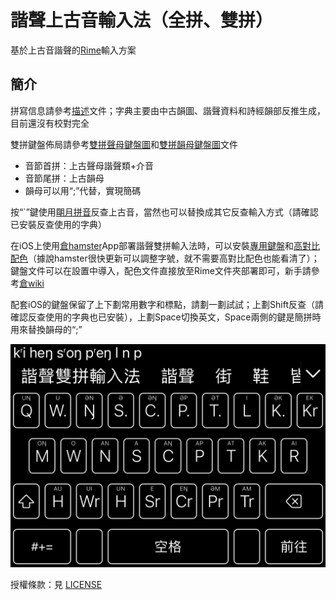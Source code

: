 # 諧聲上古音輸入法（全拼、雙拼）

基於上古音諧聲的[Rime](https://rime.im)輸入方案

## 簡介

拼寫信息請參考[描述](src/description.md)文件；字典主要由中古韻圖、諧聲資料和詩經韻部反推生成，目前還沒有校對完全

雙拼鍵盤佈局請參考[雙拼聲母鍵盤圖](src/double_first_letter(consonant+medial).txt)和[雙拼韻母鍵盤圖](src/double_second_letter(rhyme).txt)文件
* 音節首拼：上古聲母諧聲類+介音
* 音節尾拼：上古韻母
* 韻母可以用“;”代替，實現簡碼

按“`”鍵使用[朙月拼音](https://github.com/rime/rime-luna-pinyin)反查上古音，當然也可以替換成其它反查輸入方式（請確認已安裝反查使用的字典）

在iOS上使用[倉hamster](https://github.com/imfuxiao/Hamster)App部署諧聲雙拼輸入法時，可以安裝[專用鍵盤](hamster_supplements/clear_keyboard.custom.yaml)和[高對比配色](hamster_supplements/hamster_color_schemas.custom.yaml)（據說hamster很快更新可以調整字號，就不需要高對比配色也能看清了）；鍵盤文件可以在設置中導入，配色文件直接放至Rime文件夾部署即可，新手請參考[倉wiki](https://github.com/imfuxiao/Hamster/wiki)

配套iOS的鍵盤保留了上下劃常用數字和標點，請劃一劃試試；上劃Shift反查（請確認反查使用的字典也已安裝），上劃Space切換英文，Space兩側的鍵是簡拼時用來替換韻母的“;”

![iOS倉輸入法截圖](hamster_supplements/screenshot.jpeg)

授權條款：見 [LICENSE](LICENSE.txt)
